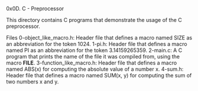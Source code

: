 0x0D. C - Preprocessor

This directory contains C programs that demonstrate the usage of the C preprocessor.

Files
0-object_like_macro.h: Header file that defines a macro named SIZE as an abbreviation for the token 1024.
1-pi.h: Header file that defines a macro named PI as an abbreviation for the token 3.14159265359.
2-main.c: A C program that prints the name of the file it was compiled from, using the macro __FILE__.
3-function_like_macro.h: Header file that defines a macro named ABS(x) for computing the absolute value of a number x.
4-sum.h: Header file that defines a macro named SUM(x, y) for computing the sum of two numbers x and y.
